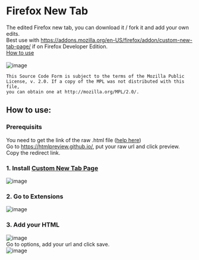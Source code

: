 # Firefox New Tab

The edited Firefox new tab, you can download it / fork it and add your own edits.\
Best use with https://addons.mozilla.org/en-US/firefox/addon/custom-new-tab-page/ if on Firefox Developer Edition.\
[How to use](https://github.com/LucaForever/FirefoxNewTab#how-to-use)\
\
![image](https://user-images.githubusercontent.com/58527636/138564142-e5c6071d-fe85-4a7f-8d76-075bbafc0b63.png)

```
This Source Code Form is subject to the terms of the Mozilla Public
License, v. 2.0. If a copy of the MPL was not distributed with this file,
you can obtain one at http://mozilla.org/MPL/2.0/.
```

## How to use:
### Prerequisits
You need to get the link of the raw .html file ([help here](https://newbedev.com/what-do-raw-githubusercontent-com-urls-represent))\
Go to https://htmlpreview.github.io/, put your raw url and click preview.\
Copy the redirect link.

### 1. Install [Custom New Tab Page](https://addons.mozilla.org/en-US/firefox/addon/custom-new-tab-page/)
![image](https://user-images.githubusercontent.com/58527636/138564265-479f2482-ee78-48c5-9938-8707446aacec.png)

### 2. Go to Extensions
![image](https://user-images.githubusercontent.com/58527636/138564301-e85fb280-5a25-4263-84b4-93cc3ee2d264.png)

### 3. Add your HTML
![image](https://user-images.githubusercontent.com/58527636/138564630-9d1afbf1-a5db-4b5e-a43c-be197d897561.png)\
Go to options, add your url and click save.\
![image](https://user-images.githubusercontent.com/58527636/138564668-bfdba827-f0f8-4e39-aaf8-5ce440f25aa1.png)
